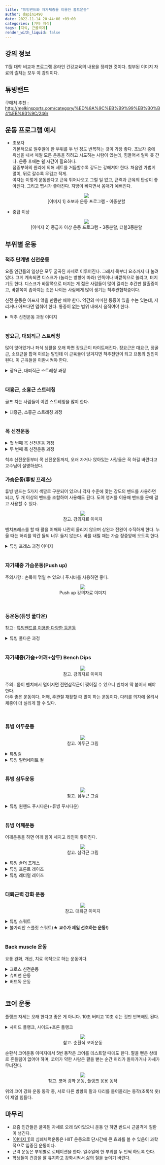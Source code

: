 ```yaml
---
title: "튜빙밴드와 자가체중을 이용한 홈트운동"
author: dapin1490
date: 2022-11-14 20:44:00 +09:00
categories: [기타 지식]
tags: [지식, 근골격계]
render_with_liquid: false
---
```


<style>
	figure { text-align: center; }
</style>

## 강의 정보
11월 대학 비교과 프로그램 온라인 건강교육의 내용을 정리한 것이다. 첨부된 이미지 자료의 출처는 모두 이 강의이다.  
  
## 튜빙밴드
구매처 추천 : <http://melkinsports.com/category/%ED%8A%9C%EB%B9%99%EB%B0%B4%EB%93%9C/246/>  
  
## 운동 프로그램 예시
- 초보자  
    기본적으로 일주일에 한 부위를 두 번 정도 반복하는 것이 가장 좋다. 초보자 중에 욕심을 내서 매일 모든 운동을 하려고 시도하는 사람이 있는데, 힘들어서 얼마 못 간다. 운동 후에는 쉴 시간이 필요하다.  
    점증부하의 원리에 의해 세트를 거듭할수록 강도는 강해져야 한다. 처음엔 가볍게 많이, 뒤로 갈수록 무겁고 적게.  
    여자는 이렇게 운동한다고 근육 튀어나오고 그럴 일 없고, 근력과 근육의 탄성이 좋아진다. 그리고 맵시가 좋아진다. 지방이 빠지면서 몸매가 예뻐진다.  

    <figure id="img-01">
        <img src="/assets/img/category-knowledge/221114-1-beginner-routine.jpg">
        <figcaption style="text-align:center">[이미지 1] 초보자 운동 프로그램 - 이중분할</figcaption>
    </figure>

- 중급 이상  

    <figure>
        <img src="/assets/img/category-knowledge/221114-2-medium-routine.jpg">
        <figcaption style="text-align:center">[이미지 2] 중급자 이상 운동 프로그램 - 3중분할, 더블3중분할</figcaption>
    </figure>
  
## 부위별 운동

### 척추 단계별 신전운동
요즘 인간들의 일상은 모두 굴곡된 자세로 이루어진다. 그래서 목부터 요추까지 다 눌려있다. 그게 계속되면 디스크가 (눌리는 방향에 따라) 안쪽이나 바깥쪽으로 쏠리고, 터지기도 한다. 디스크가 바깥쪽으로 터지는 게 젊은 사람들이 많이 걸리는 추간판 탈출증이고, 바깥쪽이 좁아지는 것은 나이든 사람에게 많이 생기는 척추관협착증이다.  
  
신전 운동은 아프지 않을 만큼만 해야 한다. 약간의 미미한 통증이 있을 수는 있는데, 저리거나 아프다면 멈춰야 한다. 통증이 없는 범위 내에서 움직여야 한다.  
  
<details>
    <summary>척추 신전운동 과정 이미지</summary>
    <figure>
        <img src="/assets/img/category-knowledge/221114-3-spine-1.jpg">
        <figcaption>1. 이미지처럼 엎드린다</figcaption>
    </figure>
    <figure>
        <img src="/assets/img/category-knowledge/221114-4-spine-2.jpg">
        <figcaption>2. 다른 곳은 움직이지 말고 고개만 들어올린다.</figcaption>
    </figure>
    <p>위 동작까지 했을 때 허리에 무리가 없고 다리가 저리지 않다면 다음으로 넘어간다.</p>
    <figure>
        <img src="/assets/img/category-knowledge/221114-5-spine-3.jpg">
        <figcaption>3. 위와 같이 다리도 올린다.</figcaption>
    </figure>
    <p>여기까지 한 후 1번 자세로 돌아가 다음 동작을 한다.</p>
    <figure>
        <img src="/assets/img/category-knowledge/221114-6-spine-4.jpg">
        <figcaption>4. 팔을 쭉 펴고, 고개를 올리고, 다리를 든다.</figcaption>
    </figure>
    <p>4번의 자세에서 좌우로 몸을 트는 것까지 해도 된다. 잠자리에서 일어났을 때 이런 운동을 자주 해줘야 허리를 다치지 않고 건강하게 유지할 수 있다.<br>추가로, 아래의 운동도 하면 좋다.</p>
    <figure>
        <img src="/assets/img/category-knowledge/221114-7-spine-plus.jpg">
        <figcaption>부록. 크런치 자세</figcaption>
    </figure>
    <p>복근 운동에 좋다. 추간판 탈출증이 일어나지 않고 복근을 강화시켜준다.</p>
</details>

<br>

### 장요근, 대퇴직근 스트레칭  
많이 앉아있거나 좌식 생활을 오래 하면 장요근이 타이트해진다. 장요근은 대요근, 장골근, 소요근을 합쳐 이르는 말인데 이 근육들이 당겨지면 척추전만이 되고 요통의 원인이 된다. 이 근육들을 이완시켜야 한다.  
  
<details>
    <summary>장요근, 대퇴직근 스트레칭 과정</summary>
    <figure>
        <img src="/assets/img/category-knowledge/221114-8-hip-spine-0.jpg">
        <figcaption>[참고] 장요근 이미지</figcaption>
    </figure>
    <figure>
        <img src="/assets/img/category-knowledge/221114-9-hip-spine-1.jpg">
        <figcaption>1. 이미지와 같이 앉는다.</figcaption>
    </figure>
    <figure>
        <img src="/assets/img/category-knowledge/221114-10-hip-spine-2.jpg">
        <figcaption>2. 팔을 들어올린 후 상체를 앞으로 전진시킨다.</figcaption>
    </figure>
    <p>이때 가능하다면 뒤쪽으로 놓은 다리를 올려도 좋다.</p>
    <figure>
        <img src="/assets/img/category-knowledge/221114-11-hip-spine-3.jpg">
        <figcaption>3. 앞으로 놓은 다리 쪽으로 몸을 기울여 회전시킨다.</figcaption>
    </figure>
    <p>중심 잡기가 힘들어 넘어질 수 있으니 벽에 손을 짚는다.</p>
</details>

<br>

### 대흉근, 소흉근 스트레칭
골프 치는 사람들이 이런 스트레칭을 많이 한다.  
  
<details>
    <summary>대흉근, 소흉근 스트레칭 과정</summary>
    <figure>
        <img src="/assets/img/category-knowledge/221114-12-chest-0.jpg">
        <figcaption>[참고] 대흉근 이미지</figcaption>
    </figure>
    <figure>
        <img src="/assets/img/category-knowledge/221114-13-chest-1.jpg">
        <figcaption>1. 준비 자세</figcaption>
    </figure>
    <figure>
        <img src="/assets/img/category-knowledge/221114-14-chest-2.jpg">
        <figcaption>2. 한쪽 손으로 목 뒤를 잡는다.</figcaption>
    </figure>
    <figure>
        <img src="/assets/img/category-knowledge/221114-15-chest-3.jpg">
        <figcaption>3. 목을 잡은 쪽 팔을 들어올린다.</figcaption>
    </figure>
    <figure>
        <img src="/assets/img/category-knowledge/221114-16-chest-4.jpg">
        <figcaption>4. 다시 팔을 내린다. 3번과 4번을 반복하여 몸을 회전시킨다.</figcaption>
    </figure>
</details>

<br>

### 목 신전운동
  
<details>
    <summary>첫 번째 목 신전운동 과정</summary>
    <figure>
        <img src="/assets/img/category-knowledge/221114-17-neck-1.jpg">
        <figcaption>1. 첫 번째 자세</figcaption>
    </figure>
    <figure>
        <img src="/assets/img/category-knowledge/221114-18-neck-2.jpg">
        <figcaption>2. 두 번째 자세</figcaption>
    </figure>
    <p>편의상 순서를 두었지만 두 자세 중 어느 쪽을 먼저 해도 상관 없다. 고개와 팔을 반대로 움직이면서 두 동작을 반복하면 된다.<br>
    날개뼈와 경추에 좋으니 수시로 해야 한다.</p>
</details>
<details>
    <summary>두 번째 목 신전운동 과정</summary>
    <figure>
        <img src="/assets/img/category-knowledge/221114-19-neck2-1.jpg">
        <figcaption>1. 수건을 꼬아 목에 감고 양끝을 손으로 잡는다.</figcaption>
    </figure>
    <figure>
        <img src="/assets/img/category-knowledge/221114-20-neck2-2.jpg">
        <figcaption>2. 팔을 앞으로 밀어내면서 이미지와 같이 고개를 들어올린다.</figcaption>
    </figure>
    <p>2번 동작을 한 후 고개를 내릴 때는 팔을 밀어내듯이 하지 않는다. 이후 두 동작을 반복한다. 이 운동을 하면 목이 부드러워진다.</p>
</details>  
  
척추 신전운동부터 목 신전운동까지, 오래 자거나 앉아있는 사람들은 꼭 하길 바란다고 교수님이 설명하셨다.  
  
### 가슴운동(튜빙 프레스)
튜빙 밴드는 5가지 색깔로 구분되어 있으니 각자 수준에 맞는 강도의 밴드를 사용하면 되고, 두 개 이상의 밴드를 조합하여 사용해도 된다. 도어 앵커를 이용해 밴드를 문에 걸고 사용할 수 있다.  
  
<figure>
    <img src="/assets/img/category-knowledge/221114-21-tubing-press-0.jpg">
    <figcaption>참고. 강의자료 이미지</figcaption>
</figure>  
  
벤치프레스를 할 때 팔을 어깨와 나란히 올리지 않으며 상완과 전완이 수직하게 한다. 누울 때는 허리를 약간 들되 너무 들지 않는다. 바를 내릴 때는 가슴 정중앙에 오도록 한다.  
  
<details>
    <summary>튜빙 프레스 과정 이미지</summary>
    <figure>
        <img src="/assets/img/category-knowledge/221114-22-tubing-press-1.jpg">
        <figcaption>1. 양손을 앞으로 뻗어 모은다.</figcaption>
    </figure>
    <figure>
        <img src="/assets/img/category-knowledge/221114-23-tubing-press-2.jpg">
        <figcaption>2. 양손을 뒤쪽으로 움직여 팔을 벌린다.</figcaption>
    </figure>
    <p>위 두 자세를 반복하면 된다. 양손의 밴드가 옆에서 보면 일치하도록 똑같이 움직여야 한다.<br>
    이 운동 자세에서 중요한 점은 허리가 둥글게 뒤로 빠져있으면 안 되고, 무릎은 1번의 이미지와 같은 각도를 유지해야 한다는 것이다. 그 상태로 코어에 힘을 주고 몸을 고정한 상태로 팔을 움직여야 한다.</p>
</details>

<br>

### 자가체중 가슴운동(Push up)
주의사항 : 손목이 꺾일 수 있으니 푸시바를 사용하면 좋다.  
  
<figure>
    <img src="/assets/img/category-knowledge/221114-24-push-up.jpg">
    <figcaption>Push up 강의자료 이미지</figcaption>
</figure>

<br>

### 등운동(튜빙 풀다운)
참고 : <a href="https://youtu.be/di0e00aCuhU" title="튜빙밴드 등운동 모음 - 유튜브 와일드브로스" target="_blank">튜빙밴드를 이용한 다양한 등운동</a>  
  
<details>
    <summary>튜빙 풀다운 과정</summary>
    <figure>
        <img src="/assets/img/category-knowledge/221114-25-back-pulldown-1.jpg">
        <figcaption>1. 튜빙 밴드를 문 위쪽에 걸고 바닥에 앉아 양 다리로 몸을 지지하고 팔을 뻗어 밴드를 잡는다. 오른쪽 그림은 참고 이미지이다.</figcaption>
    </figure>
    <figure>
        <img src="/assets/img/category-knowledge/221114-26-back-pulldown-2.jpg">
        <figcaption>2. 튜빙 밴드를 아래로 당긴다.</figcaption>
    </figure>
    <p>위 두 동작을 반복하되, 팔을 제외한 상반신과 하체가 움직이지 않아야 한다.</p>
</details>  

<br>

### 자가체중(가슴+어깨+삼두) Bench Dips

<figure>
    <img src="/assets/img/category-knowledge/221114-27-bench-dips.jpg">
    <figcaption>참고. 강의자료 이미지</figcaption>
</figure>

주의 : 몸이 벤치에서 멀어지면 전면삼각근이 찢어질 수 있으니 벤치에 딱 붙어서 해야 한다.  
아주 좋은 운동이다. 어깨, 주관절 재활할 때 많이 하는 운동이다. 다리를 의자에 올려서 체중이 더 실리게 할 수 있다.  

<br>

### 튜빙 이두운동

<figure>
    <img src="/assets/img/category-knowledge/221114-28-tubing-curl-0.jpg">
    <figcaption>참고. 이두근 그림</figcaption>
</figure>
  
<details>
    <summary>튜빙컬</summary>
    <p>다음 두 동작을 반복하면 된다. 벽과 가까워 가동범위가 약간 짧다.</p>
    <figure>
        <img src="/assets/img/category-knowledge/221114-29-tubing-curl-1.jpg">
        <figcaption>1. 문 아래에 튜빙밴드를 걸고, 이미지와 같이 문에서 약간 떨어져 서서 손바닥을 위쪽으로 하고 팔을 수직에 가깝게 굽혀 밴드를 잡는다.</figcaption>
    </figure>
    <figure>
        <img src="/assets/img/category-knowledge/221114-30-tubing-curl-2.jpg">
        <figcaption>2. 몸의 다른 부분은 움직이지 않고 전완을 들어올린다.</figcaption>
    </figure>
</details>
<details>
    <summary>튜빙 얼터네이트 컬</summary>
    <p>다음 두 동작을 반복하면 된다. 한 팔로 밴드의 양끝을 잡고 운동하는 동작으로, 매번 반복할 때마다 팔을 바꿔도 좋고, 일정 횟수마다 팔을 바꿔도 좋다.</p>
    <figure>
        <img src="/assets/img/category-knowledge/221114-31-tubing-alt-curl-1.jpg">
        <figcaption>1. 문 아래에 튜빙밴드를 걸고, 문에서 떨어져 서서 손바닥을 위쪽으로 하고 적당한 높이로 밴드를 잡는다.</figcaption>
    </figure>
    <figure>
        <img src="/assets/img/category-knowledge/221114-32-tubing-alt-curl-2.jpg">
        <figcaption>2. 몸을 움직이지 않고 팔을 들어올린다.</figcaption>
    </figure>
</details>

<br>

### 튜빙 삼두운동

<figure>
    <img src="/assets/img/category-knowledge/221114-33-tubing-push-down-0.jpg">
    <figcaption>참고. 삼두근 그림</figcaption>
</figure>
  
<details>
    <summary>튜빙 원핸드 푸시다운(+튜빙 푸시다운)</summary>
    <p>아래 두 동작을 반복하면 된다. 튜빙 푸시다운은 양손으로 밴드의 양끝을 각각 잡고 튜빙 원핸드 푸시다운과 같은 동작을 하면 되기 때문에 편의상 원핸드 방식만 보자.<br>
    주의 : 팔을 올릴 때 상완이 따라가면 안 된다.</p>
    <figure>
        <img src="/assets/img/category-knowledge/221114-34-tubing-push-down-1.jpg">
        <figcaption>1. 문 위에 튜빙밴드를 걸고 바닥에 무릎을 꿇고 상체를 약간 기울여 앉는다. 손바닥이 아래를 향하게 한 손으로 밴드의 양끝을 잡고, 다른 팔을 상완 위에 올려 지지한다.</figcaption>
    </figure>
    <figure>
        <img src="/assets/img/category-knowledge/221114-35-tubing-push-down-2.jpg">
        <figcaption>2. 몸의 다른 부분은 움직이지 않고 팔을 아래로 내린다.</figcaption>
    </figure>
</details>

<br>

### 튜빙 어깨운동
어깨운동을 하면 어깨 힘이 세지고 라인이 좋아진다.  
  
<figure>
    <img src="/assets/img/category-knowledge/221114-36-tubing-shuolder-press-0.jpg">
    <figcaption>참고. 삼각근 그림</figcaption>
</figure>
  
<details>
    <summary>튜빙 숄더 프레스</summary>
    <p>아래 두 동작을 반복하면 된다.</p>
    <figure>
        <img src="/assets/img/category-knowledge/221114-37-tubing-shuolder-press-1.jpg">
        <figcaption>1. 문 아래에 튜빙밴드를 걸고 문을 등지고 선다. 양손에 밴드를 잡고 손이 위를 향하게 하여 팔을 양쪽으로 벌린다(어깨는 수직보다 약간 아래).</figcaption>
    </figure>
    <figure>
        <img src="/assets/img/category-knowledge/221114-38-tubing-shuolder-press-2.jpg">
        <figcaption>2. 몸의 다른 부분은 움직이지 않고 팔을 위로 뻗어올리며 모아준다.</figcaption>
    </figure>
</details>
<details>
    <summary>튜빙 프론트 레이즈</summary>
    <p>아래 두 동작을 반복한다.</p>
    <figure>
        <img src="/assets/img/category-knowledge/221114-39-tubing-front-raise-1.jpg">
        <figcaption>1. 문 아래에 튜빙밴드를 걸고 손바닥이 아래로 향하게 하여 양손으로 밴드를 잡고 선다.</figcaption>
    </figure>
    <figure>
        <img src="/assets/img/category-knowledge/221114-40-tubing-front-raise-2.jpg">
        <figcaption>2. 한 팔씩 번갈아가며 위로 들어올린다. 팔을 쭉 뻗은 상태로 약간만 구부려서 힘을 주고 올리면 된다.</figcaption>
    </figure>
</details>
<details>
    <summary>튜빙 레터럴 레이즈</summary>
    <figure>
        <img src="/assets/img/category-knowledge/221114-41-tubing-lateral-raise-1.jpg">
        <figcaption>1. 문 아래에 튜빙밴드를 걸고 손바닥이 아래로 향하게 하여 양손으로 밴드를 잡고 선다.</figcaption>
    </figure>
    <figure>
        <img src="/assets/img/category-knowledge/221114-42-tubing-lateral-raise-2.jpg">
        <figcaption>2. 팔꿈치를 구부려 팔을 양 옆으로 벌리면서 들어올린다.</figcaption>
    </figure>
    <figure>
        <img src="/assets/img/category-knowledge/221114-43-tubing-lateral-raise-3.jpg">
        <figcaption>2번 동작을 덤벨로 하는 것을 정면에서 보면 위와 같다. 팔꿈치를 굽히고, 덤벨은 몸 안쪽으로 약간 기울어진다. 팔은 최대 귀 높이까지만 올린다.</figcaption>
    </figure>
</details>

<br>

### 대퇴근력 강화 운동

<figure>
    <img src="/assets/img/category-knowledge/221114-44-squat-0.jpg">
    <figcaption>참고. 대퇴근 이미지</figcaption>
</figure>

<details>
    <summary>튜빙 스쿼트</summary>
    <figure>
        <img src="/assets/img/category-knowledge/221114-45-squat-1.jpg">
        <figcaption>1. 문 아래에 튜빙밴드를 걸고 문을 등지고 서서 양손에 밴드를 잡은 상태로 양 팔을 위로 뻗는다.</figcaption>
    </figure>
    <figure>
        <img src="/assets/img/category-knowledge/221114-46-squat-2.jpg">
        <figcaption>2. 팔을 양옆으로 벌려 내리면서 엉덩이를 내려 앉는다. 무릎의 상태에 따라 앉는 높이를 조절한다.</figcaption>
    </figure>
</details>
<details>
    <summary>불가리안 스플릿 스쿼트(<strong>★ 교수가 제일 선호하는 운동!</strong>)</summary>
    <p>이 운동은 한쪽 대퇴사둔근에 체중이 모두 실리기 때문에 기본 스쿼트보다 효과가 좋고, 대둔근에도 좋다. 의자와의 거리가 멀수록 대둔근에 자극이 많이 가고, 가까울수록 대퇴사둔근에 자극이 많이 간다. 바퀴가 있는 의자를 사용하여 응용할 수 있다.<br>
    하체가 너무 얇거나 빈약한 사람, 오래 앉아있는 사람에게 추천한다.</p>
    <figure>
        <img src="/assets/img/category-knowledge/221114-47-split-squat-1.jpg">
        <figcaption>1. 작은 의자를 뒤에 놓고 한손을 벽에 짚고, 벽에 짚은 손 반대 방향 발을 뒤로 뻗어 의자에 얹는다.</figcaption>
    </figure>
    <figure>
        <img src="/assets/img/category-knowledge/221114-48-split-squat-2.jpg">
        <figcaption>2. 벽에 짚지 않은 손을 위로 들고 무릎을 구부려 내려가고 올라오는 것을 반복한다.</figcaption>
    </figure>
</details>

<br>

### Back muscle 운동
요통 완화, 개선, 치료 목적으로 하는 운동이다.  
  
<details>
    <summary>크로스 신전운동</summary>
    <figure>
        <img src="/assets/img/category-knowledge/221114-49-back-1.jpg">
        <figcaption>1. 엄지를 위로 향하게 하여 바닥에 엎드린다.</figcaption>
    </figure>
    <figure>
        <img src="/assets/img/category-knowledge/221114-50-back-2.jpg">
        <img src="/assets/img/category-knowledge/221114-51-back-3.jpg">
        <figcaption>2. 서로 다른 방향의 팔과 다리를 함께 들어올린다. 양쪽을 번갈아가며 한다.</figcaption>
    </figure>
</details>
<details>
    <summary>슈퍼맨 운동</summary>
    <figure>
        <img src="/assets/img/category-knowledge/221114-49-back-1.jpg">
        <figcaption>1. 엄지를 위로 향하게 하여 바닥에 엎드린다.</figcaption>
    </figure>
    <figure>
        <img src="/assets/img/category-knowledge/221114-52-superman.jpg">
        <figcaption>2. 사지를 함께 들어올린다. 이때 천천히 네 단계로 나누어 올리고 내리면 더 효과적이다.</figcaption>
    </figure>
</details>
<details>
    <summary>버드독 운동</summary>
    <p>요통 환자들이 많이 하는 운동이다. 중심을 잡아야 하기 때문에 고유수용성 감각 기능도 좋아진다.</p>
    <figure>
        <img src="/assets/img/category-knowledge/221114-53-bird-dog-1.jpg">
        <figcaption>1. 손바닥과 무릎을 바닥에 대고 기어가는 듯한 자세를 한다.</figcaption>
    </figure>
    <figure>
        <img src="/assets/img/category-knowledge/221114-54-bird-dog-2.jpg">
        <figcaption>2. 엉덩이와 어깨에 힘을 주고 허리가 틀어지지 않게 서로 반대 방향의 팔과 다리를 올려 쭉쭉 뻗어준다. 양쪽을 번갈아가며 반복한다.</figcaption>
    </figure>
</details>

<br>

## 코어 운동
  
플랭크 자세는 오래 한다고 좋은 게 아니다. 10초 버티고 10초 쉬는 것만 반복해도 된다.  
  
<details>
    <summary>사이드 플랭크, 사이드+프론 플랭크</summary>
    <figure>
        <img src="/assets/img/category-knowledge/221114-55-side-plank-1.jpg">
        <figcaption>1. 팔꿈치를 바닥에 대고 상완과 발끝을 세워 엎드린다.</figcaption>
    </figure>
    <figure>
        <img src="/assets/img/category-knowledge/221114-56-side-plank-2.jpg">
        <figcaption>2. 엉덩이를 들어올린다.</figcaption>
    </figure>
    <figure>
        <img src="/assets/img/category-knowledge/221114-57-side-plank-3.jpg">
        <figcaption>3. 한쪽 팔을 밖으로 꺼내 몸을 옆으로 세운다. 다리는 자연스럽게 옆으로 눕힌다.</figcaption>
    </figure>
    <p>이 다음 동작에 따라 사이드 플랭크와 사이드+프론 플랭크가 구분된다. 4-1은 사이드 플랭크, 4-2는 사이드+프론 플랭크이다.</p>
    <figure>
        <img src="/assets/img/category-knowledge/221114-58-side-plank-4.jpg">
        <figcaption>4-1. 꺼낸 팔을 다시 몸 안쪽으로 집어넣으며 세웠던 몸을 내린다. 다리는 그대로 고정하고 팔을 꺼내고 넣는 동작을 반복한다.</figcaption>
    </figure>
    <figure>
        <img src="/assets/img/category-knowledge/221114-59-side-front-plank.jpg">
        <figcaption>4-2. 꺼낸 팔을 다시 몸 안쪽으로 집어넣으며 세웠던 몸을 내리고 다리도 원래대로 돌린다. 다리의 움직임과 함께 팔을 꺼내고 넣는 동작을 반복한다. 이 동작이 힘들면 무릎을 바닥에 대고 한다.</figcaption>
    </figure>
</details>

<figure>
    <img src="/assets/img/category-knowledge/221114-60-core-cycle.jpg">
    <figcaption>참고. 순환식 코어운동</figcaption>
</figure>
  
순환식 코어운동 이미지에서 5번 동작은 코어를 테스트할 때에도 한다. 팔을 뻗은 상태로 흔들림이 없어야 하며, 코어가 약한 사람은 팔을 뻗는 순간 허리가 돌아가거나 자세가 무너진다.  
  
<figure>
    <img src="/assets/img/category-knowledge/221114-61-core-hard.jpg">
    <figcaption>참고. 코어 강화 운동, 플랭크 응용 동작</figcaption>
</figure>
  
위의 코어 강화 운동 동작 중, 서로 다른 방향의 팔과 다리를 들어올리는 동작(초록색 옷)이 제일 힘들다.  
  
## 마무리
- 요즘 인간들은 굴곡된 자세로 오래 앉아있으니 운동 안 하면 반드시 근골격계 질환이 생긴다.
- [<a href="#img-01">이미지 1</a>]의 심폐체력운동은 HIIT 운동으로 단시간에 큰 효과를 볼 수 있음이 과학적으로 입증된 운동이다.
- 근력 운동은 부위별로 로테이션을 한다. 일주일에 한 부위를 두 번씩 하도록 한다.
- 학생들이 건강을 잘 유지하고 강화시켜서 삶의 질을 높이기 바란다.